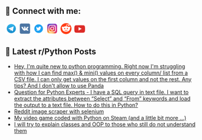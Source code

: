 ## 🔎 Connect with me:
[<img src="https://github.com/bullbesh/bullbesh/blob/main/images/Telegram.png" width="32" height="32" />](https://t.me/bullbesh)
[<img src="https://github.com/bullbesh/bullbesh/blob/main/images/VK.png" width="32" height="32" />](https://vk.com/bullbesh)
[<img src="https://github.com/bullbesh/bullbesh/blob/main/images/Twitter.png" width="32" height="32" />](https://twitter.com/bullbesh1)
[<img src="https://github.com/bullbesh/bullbesh/blob/main/images/Instagram.png" width="32" height="32" />](https://www.instagram.com/bullbesh)
[<img src="https://github.com/bullbesh/bullbesh/blob/main/images/Reddit.png" width="32" height="32" />](https://www.reddit.com/user/bullbesh)
[<img src="https://github.com/bullbesh/bullbesh/blob/main/images/YouTube.png" width="32" height="32" />](https://www.youtube.com/channel/UCtfjRs6uzgq5mfm8S06WTcg)

## 📕 Latest r/Python Posts
<!-- BLOG-POST-LIST:START -->
- [Hey, I&#39;m quite new to python programming. Right now I&#39;m struggling with how I can find max&lpar;&rpar; &amp; mini&lpar;&rpar; values on every column/ list from a CSV file. I can only get values on the first column and not the rest. Any tips? And I don&#39;t allow to use Panda](https://www.reddit.com/r/Python/comments/zdnblp/hey_im_quite_new_to_python_programming_right_now/)
- [Question for Python Experts - I have a SQL query in text file. I want to extract the attributes between “Select” and “From” keywords and load the output to a text file. How to do this in Python?](https://www.reddit.com/r/Python/comments/zdmvnj/question_for_python_experts_i_have_a_sql_query_in/)
- [Reddit image scraper with selenium](https://www.reddit.com/r/Python/comments/zdmdlm/reddit_image_scraper_with_selenium/)
- [My video game coded with Python on Steam &lpar;and a little bit more ...&rpar;](https://www.reddit.com/r/Python/comments/zdluat/my_video_game_coded_with_python_on_steam_and_a/)
- [I will try to explain classes and OOP to those who still do not understand them](https://www.reddit.com/r/Python/comments/zdj0yn/i_will_try_to_explain_classes_and_oop_to_those/)
<!-- BLOG-POST-LIST:END -->
